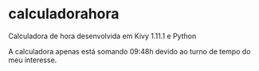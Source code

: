 # calculadorahora
Calculadora de hora desenvolvida em Kivy 1.11.1 e Python

A calculadora apenas está somando 09:48h devido ao turno de tempo do meu interesse.
